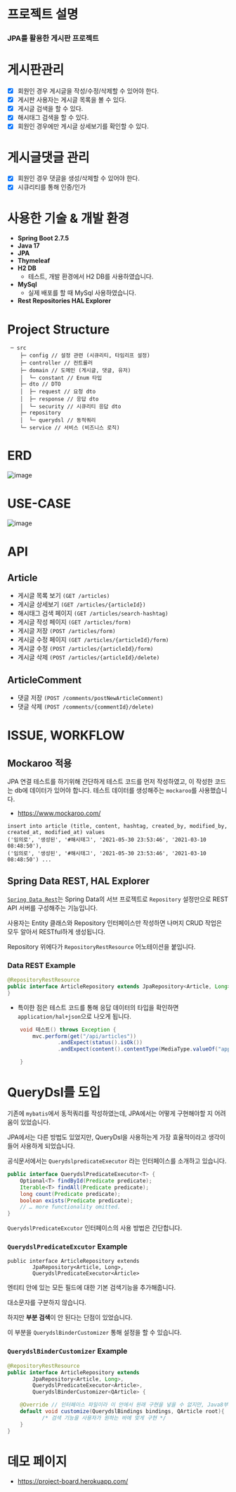 # 프로젝트 설명
### JPA를 활용한 게시판 프로젝트

# 게시판관리
- [X] 회원인 경우 게시글을 작성/수정/삭제할 수 있어야 한다.
- [X] 게시판 사용자는 게시글 목록을 볼 수 있다.
- [X] 게시글 검색을 할 수 있다.
- [X] 해시태그 검색을 할 수 있다.
- [X] 회원인 경우에만 게시글 상세보기를 확인할 수 있다.

# 게시글댓글 관리
- [X] 회원인 경우 댓글을 생성/삭제할 수 있어야 한다.
- [X] 시큐리티를 통해 인증/인가

# 사용한 기술 & 개발 환경
- <b>Spring Boot 2.7.5</b>
- <b>Java 17</b>
- <b>JPA</b>
- <b>Thymeleaf</b>
- <b>H2 DB</b>
  - 테스트, 개발 환경에서 H2 DB를 사용하였습니다.
- <b>MySql</b>
  - 실제 배포를 할 때 MySql 사용하였습니다.
- <b>Rest Repositories HAL Explorer</b>

# Project Structure
```
 ─ src
    ├─ config // 설정 관련 (시큐리티, 타임리프 설정)
    ├─ controller // 컨트롤러
    ├─ domain // 도메인 (게시글, 댓글, 유저)
    │  └─ constant // Enum 타입
    ├─ dto // DTO
    │  ├─ request // 요청 dto
    │  ├─ response // 응답 dto
    │  └─ security // 시큐리티 응답 dto
    ├─ repository 
    │  └─ querydsl // 동적쿼리 
    └─ service // 서비스 (비즈니스 로직)
```

# ERD
![image](https://user-images.githubusercontent.com/81161819/226256512-1068b09f-7827-4129-ae72-030715953d94.png)

# USE-CASE
![image](https://user-images.githubusercontent.com/81161819/226270456-e237c89e-0070-4377-b78c-79e5455d17ca.png)

# API
## Article
- 게시글 목록 보기 `(GET /articles)`
- 게시글 상세보기 `(GET /articles/{articleId})`
- 해시태그 검색 페이지 `(GET /articles/search-hashtag)`
- 게시글 작성 페이지 `(GET /articles/form)`
- 게시글 저장 `(POST /articles/form)`
- 게시글 수정 페이지 `(GET /articles/{articleId}/form)`
- 게시글 수정 `(POST /articles/{articleId}/form)`
- 게시글 삭제 `(POST /articles/{articleId}/delete)`

## ArticleComment
- 댓글 저장 `(POST /comments/postNewArticleComment)`
- 댓글 삭제 `(POST /comments/{commentId}/delete)`

# ISSUE, WORKFLOW
## Mockaroo 적용
JPA 연결 테스트를 하기위해 간단하게 테스트 코드를 먼저 작성하였고, 이 작성한 코드는 db에 데이터가 있어야 합니다.
테스트 데이터를 생성해주는 `mockaroo`를 사용했습니다. 
* https://www.mockaroo.com/
```
insert into article (title, content, hashtag, created_by, modified_by, created_at, modified_at) values
('임의로', '생성된', '#해시태그', '2021-05-30 23:53:46', '2021-03-10 08:48:50'),
('임의로', '생성된', '#해시태그', '2021-05-30 23:53:46', '2021-03-10 08:48:50') ...
```

## Spring Data REST, HAL Explorer 
<a href="https://github.com/jistol/sample/tree/master/ex-springdata-rest-sample">`Spring Data Rest`</a>는 Spring Data의 서브 프로젝트로 `Repository` 설정만으로 REST API 서버를 구성해주는 기능입니다.

사용자는 Entity 클래스와 Repository 인터페이스만 작성하면 나머지 CRUD 작업은 모두 알아서 RESTful하게 생성됩니다.

Repository 위에다가 `RepositoryRestResource` 어노테이션을 붙입니다.
### Data REST Example
```java
@RepositoryRestResource
public interface ArticleRepository extends JpaRepository<Article, Long> {
}
```

- 특이한 점은 테스트 코드를 통해 응답 데이터의 타입을 확인하면 `application/hal+json`으로 나오게 됩니다.
```java
    void 테스트() throws Exception {
        mvc.perform(get("/api/articles"))
                .andExpect(status().isOk())
                .andExpect(content().contentType(MediaType.valueOf("application/hal+json")));

    }
```

# QueryDsl를 도입
기존에 `mybatis`에서 동적쿼리를 작성하였는데, JPA에서는 어떻게 구현해야할 지 어려움이 있었습니다.

JPA에서는 다른 방법도 있었지만, QueryDsl을 사용하는게 가장 효율적이라고 생각이 들어 사용하게 되었습니다.

<a>공식문서</a>에서는 `QuerydslpredicateExecutor` 라는 인터페이스를 소개하고 있습니다.
```java
public interface QuerydslPredicateExecutor<T> {
    Optional<T> findById(Predicate predicate);
    Iterable<T> findAll(Predicate predicate); 
    long count(Predicate predicate);
    boolean exists(Predicate predicate); 
    // … more functionality omitted.
}
```
`QuerydslPredicateExcutor` 인터페이스의 사용 방법은 간단합니다.
### `QuerydslPredicateExcutor` Example
```
public interface ArticleRepository extends
        JpaRepository<Article, Long>,
        QuerydslPredicateExecutor<Article>
```
엔티티 안에 있는 모든 필드에 대한 기본 검색기능을 추가해줍니다.

대소문자를 구분하지 않습니다.

하지만 <b>부분 검색</b>이 안 된다는 단점이 있었습니다.

이 부분을 `QuerydslBinderCustomizer` 통해 설정을 할 수 있습니다.
### `QuerydslBinderCustomizer` Example
```java
@RepositoryRestResource
public interface ArticleRepository extends
        JpaRepository<Article, Long>,
        QuerydslPredicateExecutor<Article>, 
        QuerydslBinderCustomizer<QArticle> {

    @Override // 인터페이스 파일이라 이 안에서 원래 구현을 넣을 수 없지만, Java8부터 가능
    default void customize(QuerydslBindings bindings, QArticle root){
           /* 검색 기능을 사용자가 원하는 바에 맞게 구현 */
    }
}

```

# 데모 페이지
* https://project-board.herokuapp.com/
